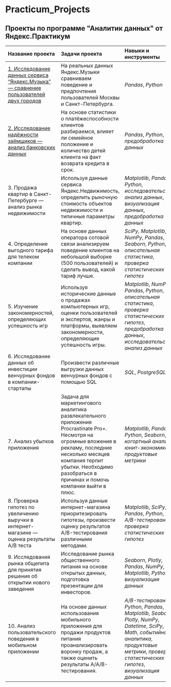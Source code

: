 # Practicum_Projects
## Проекты по программе "Аналитик данных" от Яндекс.Практикум


| Название проекта | Задачи проекта | Навыки и инструменты | 
| :---------------------- | :---------------------- | :---------------------- |
<a href="https://github.com/AnnaSledneva/Practicum_Projects/tree/main/1)%20%D0%A1%D1%80%D0%B0%D0%B2%D0%BD%D0%B5%D0%BD%D0%B8%D0%B5%20%D0%BF%D0%BE%D0%BB%D1%8C%D0%B7%D0%BE%D0%B2%D0%B0%D1%82%D0%B5%D0%BB%D0%B5%D0%B9%20%D0%AF%D0%BD%D0%B4%D0%B5%D0%BA%D1%81.%D0%9C%D1%83%D0%B7%D1%8B%D0%BA%D0%B0">1. Исследование данных сервиса “Яндекс.Музыка” — сравнение пользователей двух городов</a>| На реальных данных Яндекс.Музыки сравниваем поведение и предпочтения пользователей Москвы и Санкт-Петербурга. | *Pandas*, *Python* |
<a href="https://github.com/AnnaSledneva/Practicum_Projects/tree/main/2)%20%D0%90%D0%BD%D0%B0%D0%BB%D0%B8%D0%B7%20%D0%B1%D0%B0%D0%BD%D0%BA%D0%BE%D0%B2%D1%81%D0%BA%D0%B8%D1%85%20%D0%B4%D0%B0%D0%BD%D0%BD%D1%8B%D1%85">2. Исследование надёжности заёмщиков — анализ банковских данных| На основе статистики о платёжеспособности клиентов разбираемся, влияет ли семейное положение и количество детей клиента на факт возврата кредита в срок. | *Pandas*, *Python*, *предобработка данных* |
| 3. Продажа квартир в Санкт-Петербурге — анализ рынка недвижимости| Используя данные сервиса Яндекс.Недвижимость, определить рыночную стоимость объектов недвижимости и типичные параметры квартир. | *Matplotlib*, *Pandas*, *Python*, *исследовательский анализ данных*, *визуализация данных*, *предобработка данных* |
| 4. Определение выгодного тарифа для телеком компании| На основе данных оператора сотовой связи анализируем поведение клиентов на небольшой выборке (500 пользователей) и сделать вывод, какой тариф лучше. | *SciPy*, *Matplotlib*, *NumPy*, *Pandas*, *Seaborn*, *Python*, *описательная статистика*, *проверка статистических гипотез* |
| 5. Изучение закономерностей, определяющих успешность игр| Используя исторические данные о продажах компьютерных игр, оценки пользователей и экспертов, жанры и платформы, выявляем закономерности, определяющие успешность игры.  | *Matplotlib*, *NumPy*, *Pandas*, *Python*, *описательная статистика*, *проверка статистических гипотез*, *предобработка данных*, *исследовательский анализ данных* |
| 6. Исследование данных об инвестиции венчурных фондов в компании-стартапы| Произвести различные выгрузки данных венчурных фондов с помощью SQL | *SQL*, *PostgreSQL* |
| 7. Анализ убытков приложения| Задача для маркетингового аналитика развлекательного приложения Procrastinate Pro+. Несмотря на огромные вложения в рекламу, последние несколько месяцев компания терпит убытки. Необходимо разобраться в причинах и помочь компании выйти в плюс. | *Matplotlib*, *Pandas*, *Python*, *Seaborn*, *когортный анализ*, *юнит-экономика*, *продуктовые метрики* |
| 8. Проверка гипотез по увеличению выручки в интернет-магазине — оценка результаты A/B теста| Используя данные интернет-магазина приоритезировать гипотезы, произвести оценку результатов A/B-тестирования различными методами. | *Matplotlib*, *SciPy*, *Pandas*, *Python*, *A/B-тестирование*, *проверка статистических гипотез* |
| 9. Исследования рынка общепита для принятия решения об открытии нового заведения| Исследование рынка общественного питания на основе открытых данных, подготовка презентации для инвесторов. | *Seaborn*, *Plotly*, *Pandas*, *NumPy*, *Matplotlib*, *Python*, *визуализация данных* |
| 10. Анализ пользовательского поведения в мобильном приложении| На основе данных использования мобильного приложения для продажи продуктов питания проанализировать воронку продаж, а также оценить результаты A/A/B-тестирования. | *A/B-тестирование*, *Python*, *Pandas*, *Matplotlib*, *Seaborn*, *Plotly*, *NumPy*, *Datetime*, *SciPy*, *Math*, *событийная аналитика*, *продуктовые метрики*, *проверка статистических гипотез*, *визуализация данных* |
